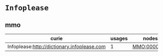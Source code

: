 # `Infoplease`

## mmo

| curie                                       |   usages | nodes                                             |
|---------------------------------------------|----------|---------------------------------------------------|
| Infoplease:http://dictionary.infoplease.com |        1 | [MMO:0000123](https://bioregistry.io/MMO:0000123) |

